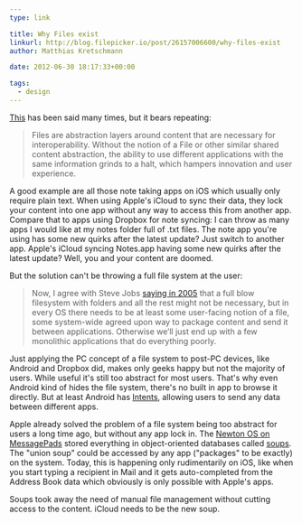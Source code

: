 ```yaml
---
type: link

title: Why Files exist
linkurl: http://blog.filepicker.io/post/26157006600/why-files-exist
author: Matthias Kretschmann

date: 2012-06-30 18:17:33+00:00

tags:
  - design
---
```


[This](http://blog.filepicker.io/post/26157006600/why-files-exist) has been said many times, but it bears repeating:

> Files are abstraction layers around content that are necessary for interoperability. Without the notion of a File or other similar shared content abstraction, the ability to use different applications with the same information grinds to a halt, which hampers innovation and user experience.

A good example are all those note taking apps on iOS which usually only require plain text. When using Apple's iCloud to sync their data, they lock your content into one app without any way to access this from another app. Compare that to apps using Dropbox for note syncing: I can throw as many apps I would like at my notes folder full of .txt files. The note app you're using has some new quirks after the latest update? Just switch to another app. Apple's iCloud syncing Notes.app having some new quirks after the latest update? Well, you and your content are doomed.

But the solution can't be throwing a full file system at the user:

> Now, I agree with Steve Jobs [saying in 2005](http://tech.fortune.cnn.com/2012/06/06/steve-jobs-why-is-the-file-system-the-face-of-the-os/) that a full blow filesystem with folders and all the rest might not be necessary, but in every OS there needs to be at least some user-facing notion of a file, some system-wide agreed upon way to package content and send it between applications. Otherwise we’ll just end up with a few monolithic applications that do everything poorly.

Just applying the PC concept of a file system to post-PC devices, like Android and Dropbox did, makes only geeks happy but not the majority of users. While useful it's still too abstract for most users. That's why even Android kind of hides the file system, there's no built in app to browse it directly. But at least Android has [Intents](http://developer.android.com/guide/components/intents-filters.html), allowing users to send any data between different apps.

Apple already solved the problem of a file system being too abstract for users a long time ago, but without any app lock in. The [Newton OS on MessagePads](<http://en.wikipedia.org/wiki/Newton_(platform)>) stored everything in object-oriented databases called [soups](http://www.canicula.com/newton/prog/soups.htm). The "union soup" could be accessed by any app ("packages" to be exactly) on the system. Today, this is happening only rudimentarily on iOS, like when you start typing a recipient in Mail and it gets auto-completed from the Address Book data which obviously is only possible with Apple's apps.

Soups took away the need of manual file management without cutting access to the content. iCloud needs to be the new soup.
